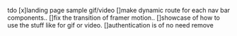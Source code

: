 tdo 
[x]landing page sample gif/video
[]make dynamic route for each nav bar components..
[]fix the transition of framer motion..
[]showcase of how to use the stuff like for gif or video. 
[]authentication is of no need remove 